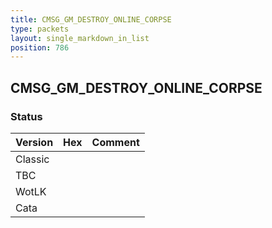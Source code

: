 ```yaml
---
title: CMSG_GM_DESTROY_ONLINE_CORPSE
type: packets
layout: single_markdown_in_list
position: 786
---
```


## CMSG_GM_DESTROY_ONLINE_CORPSE

### Status

Version | Hex | Comment
---------- | ---------- | ---------- 
Classic |  |  
TBC |  |  
WotLK |  |  
Cata |  |  
